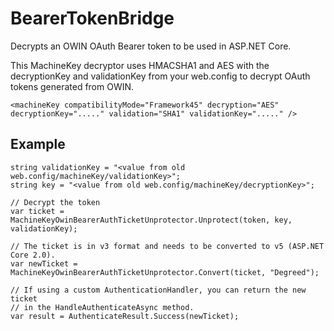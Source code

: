# BearerTokenBridge
Decrypts an OWIN OAuth Bearer token to be used in ASP.NET Core. 

This MachineKey decryptor uses HMACSHA1 and AES with the decryptionKey and validationKey from your web.config to decrypt OAuth tokens generated from OWIN.

`<machineKey compatibilityMode="Framework45" decryption="AES" decryptionKey="....." validation="SHA1" validationKey="....." />`

## Example

```
string validationKey = "<value from old web.config/machineKey/validationKey>";
string key = "<value from old web.config/machineKey/decryptionKey>";

// Decrypt the token
var ticket = MachineKeyOwinBearerAuthTicketUnprotector.Unprotect(token, key, validationKey);

// The ticket is in v3 format and needs to be converted to v5 (ASP.NET Core 2.0).
var newTicket = MachineKeyOwinBearerAuthTicketUnprotector.Convert(ticket, "Degreed");

// If using a custom AuthenticationHandler, you can return the new ticket 
// in the HandleAuthenticateAsync method.
var result = AuthenticateResult.Success(newTicket);
```
